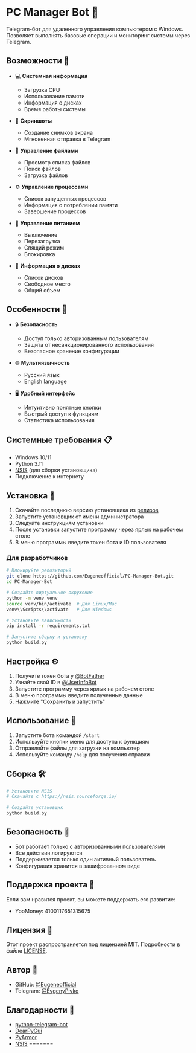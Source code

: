 # PC Manager Bot 🤖

Telegram-бот для удаленного управления компьютером с Windows. Позволяет выполнять базовые операции и мониторинг системы через Telegram.

## Возможности 🚀

- 💻 **Системная информация**
  - Загрузка CPU
  - Использование памяти
  - Информация о дисках
  - Время работы системы

- 📸 **Скриншоты**
  - Создание снимков экрана
  - Мгновенная отправка в Telegram

- 📂 **Управление файлами**
  - Просмотр списка файлов
  - Поиск файлов
  - Загрузка файлов

- ⚙️ **Управление процессами**
  - Список запущенных процессов
  - Информация о потреблении памяти
  - Завершение процессов

- 🔌 **Управление питанием**
  - Выключение
  - Перезагрузка
  - Спящий режим
  - Блокировка

- 💾 **Информация о дисках**
  - Список дисков
  - Свободное место
  - Общий объем

## Особенности 🌟

- 🔒 **Безопасность**
  - Доступ только авторизованным пользователям
  - Защита от несанкционированного использования
  - Безопасное хранение конфигурации

- 🌐 **Мультиязычность**
  - Русский язык
  - English language

- 🖥️ **Удобный интерфейс**
  - Интуитивно понятные кнопки
  - Быстрый доступ к функциям
  - Статистика использования

## Системные требования 📋

- Windows 10/11
- Python 3.11
- [NSIS](https://nsis.sourceforge.io/) (для сборки установщика)
- Подключение к интернету

## Установка 🔧

1. Скачайте последнюю версию установщика из [релизов](https://github.com/Eugeneofficial/PC-Manager-Bot/releases)
2. Запустите установщик от имени администратора
3. Следуйте инструкциям установки
4. После установки запустите программу через ярлык на рабочем столе
5. В меню программы введите токен бота и ID пользователя

### Для разработчиков

```bash
# Клонируйте репозиторий
git clone https://github.com/Eugeneofficial/PC-Manager-Bot.git
cd PC-Manager-Bot

# Создайте виртуальное окружение
python -m venv venv
source venv/bin/activate  # Для Linux/Mac
venv\\Scripts\\activate   # Для Windows

# Установите зависимости
pip install -r requirements.txt

# Запустите сборку и установку
python build.py
```

## Настройка ⚙️

1. Получите токен бота у [@BotFather](https://t.me/botfather)
2. Узнайте свой ID в [@UserInfoBot](https://t.me/userinfobot)
3. Запустите программу через ярлык на рабочем столе
4. В меню программы введите полученные данные
5. Нажмите "Сохранить и запустить"

## Использование 📱

1. Запустите бота командой `/start`
2. Используйте кнопки меню для доступа к функциям
3. Отправляйте файлы для загрузки на компьютер
4. Используйте команду `/help` для получения справки

## Сборка 🛠️

```bash
# Установите NSIS
# Скачайте с https://nsis.sourceforge.io/

# Создайте установщик
python build.py
```

## Безопасность 🔐

- Бот работает только с авторизованными пользователями
- Все действия логируются
- Поддерживается только один активный пользователь
- Конфигурация хранится в зашифрованном виде

## Поддержка проекта 💝

Если вам нравится проект, вы можете поддержать его развитие:

- YooMoney: 4100117651315675

## Лицензия 📄

Этот проект распространяется под лицензией MIT. Подробности в файле [LICENSE](LICENSE).

## Автор 👤

- GitHub: [@Eugeneofficial](https://github.com/Eugeneofficial)
- Telegram: [@EvgenyPivko](https://t.me/EvgenyPivko)

## Благодарности 🙏

- [python-telegram-bot](https://github.com/python-telegram-bot/python-telegram-bot)
- [DearPyGui](https://github.com/hoffstadt/DearPyGui)
- [PyArmor](https://github.com/dashingsoft/pyarmor)
- [NSIS](https://nsis.sourceforge.io/)
=======

